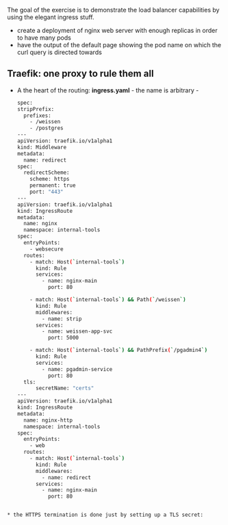 The goal of the exercise is to demonstrate the load balancer capabilities by using the elegant ingress stuff.  
- create a deployment of nginx web server with enough replicas in order to have many pods  
- have the output of the default page showing the pod name on which the curl query is directed towards  

## Traefik: one proxy to rule them all 
* A the heart of the routing: **ingress.yaml** - the name is arbitrary -
  ```bash
  spec:
  stripPrefix:
    prefixes:
      - /weissen
      - /postgres
  ---
  apiVersion: traefik.io/v1alpha1
  kind: Middleware
  metadata:
    name: redirect
  spec:
    redirectScheme:
      scheme: https
      permanent: true
      port: "443"
  ---
  apiVersion: traefik.io/v1alpha1
  kind: IngressRoute
  metadata:
    name: nginx
    namespace: internal-tools
  spec:
    entryPoints:
      - websecure
    routes:
      - match: Host(`internal-tools`)
        kind: Rule
        services:
          - name: nginx-main
            port: 80

      - match: Host(`internal-tools`) && Path(`/weissen`)
        kind: Rule
        middlewares:
          - name: strip
        services:
          - name: weissen-app-svc
            port: 5000

      - match: Host(`internal-tools`) && PathPrefix(`/pgadmin4`)
        kind: Rule
        services:
          - name: pgadmin-service
            port: 80
    tls:
        secretName: "certs"
  ---
  apiVersion: traefik.io/v1alpha1
  kind: IngressRoute
  metadata:
    name: nginx-http
    namespace: internal-tools
  spec:
    entryPoints:
      - web
    routes:
      - match: Host(`internal-tools`)
        kind: Rule
        middlewares:
          - name: redirect
        services:
          - name: nginx-main
            port: 80
```

* the HTTPS termination is done just by setting up a TLS secret:

